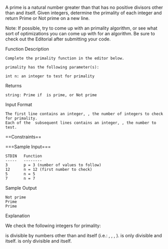 A prime is a natural number greater than  that has no positive divisors other than  and itself. Given  integers, determine the primality of each integer and return Prime or Not prime on a new line.

Note: If possible, try to come up with an  primality algorithm, or see what sort of optimizations you can come up with for an  algorithm. Be sure to check out the Editorial after submitting your code.

Function Description
```
Complete the primality function in the editor below.

primality has the following parameter(s):

int n: an integer to test for primality
```
Returns
```
string: Prime if  is prime, or Not prime
```
Input Format
```
The first line contains an integer, , the number of integers to check for primality.
Each of the  subsequent lines contains an integer, , the number to test.
```
==Constraints==

===Sample Input===
```
STDIN   Function
-----   --------
3       p = 3 (number of values to follow)
12      n = 12 (first number to check)
5       n = 5
7       n = 7
```
Sample Output
```
Not prime
Prime
Prime
```

Explanation

We check the following  integers for primality:

 is divisible by numbers other than  and itself (i.e.: , , , ).
 is only divisible  and itself.
 is only divisible  and itself.